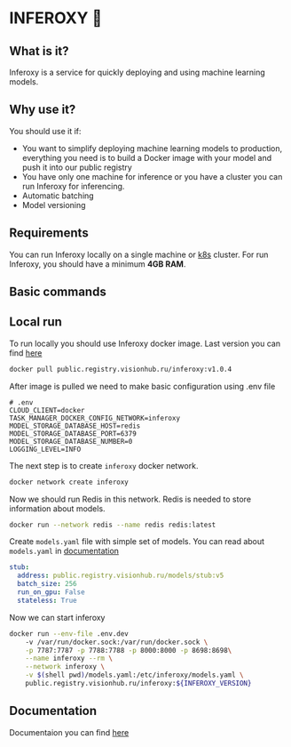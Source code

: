 # INFEROXY 🍊

## What is it?

Inferoxy is a service for quickly deploying and using machine learning models.

## Why use it?

You should use it if:
- You want to simplify deploying machine learning models to production, everything you need is to build a Docker image with your model and push it into our public registry
- You have only one machine for inference or you have a cluster you can run Inferoxy for inferencing.
- Automatic batching
- Model versioning

## Requirements
You can run Inferoxy locally on a single machine or [k8s](https://kubernetes.io/) cluster. 
For run Inferoxy, you should have a minimum **4GB RAM**. 

## Basic commands

## Local run
To run locally you should use Inferoxy docker image. Last version you can find [here](https://github.com/eora-ai/inferoxy/releases)
```bash
docker pull public.registry.visionhub.ru/inferoxy:v1.0.4
```
After image is pulled we need to make basic configuration using .env file
```env
# .env
CLOUD_CLIENT=docker
TASK_MANAGER_DOCKER_CONFIG_NETWORK=inferoxy
MODEL_STORAGE_DATABASE_HOST=redis
MODEL_STORAGE_DATABASE_PORT=6379
MODEL_STORAGE_DATABASE_NUMBER=0
LOGGING_LEVEL=INFO
```
The next step is to create `inferoxy` docker network.
```bash
docker network create inferoxy
```
Now we should run Redis in this network. Redis is needed to store information about models.
```bash
docker run --network redis --name redis redis:latest 
```
Create `models.yaml` file with simple set of models. You can read about `models.yaml` in [documentation](https://github.com/eora-ai/inferoxy/wiki)
```yaml
stub:
  address: public.registry.visionhub.ru/models/stub:v5
  batch_size: 256
  run_on_gpu: False
  stateless: True
```

Now we can start inferoxy
```bash
docker run --env-file .env.dev 
	-v /var/run/docker.sock:/var/run/docker.sock \
	-p 7787:7787 -p 7788:7788 -p 8000:8000 -p 8698:8698\
	--name inferoxy --rm \
	--network inferoxy \
	-v $(shell pwd)/models.yaml:/etc/inferoxy/models.yaml \
	public.registry.visionhub.ru/inferoxy:${INFEROXY_VERSION}
```

## Documentation

Documentaion you can find [here](https://github.com/eora-ai/inferoxy/wiki)

